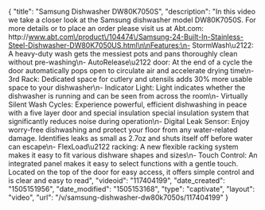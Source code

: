 {
    "title": "Samsung Dishwasher DW80K7050S",
    "description": "In this video we take a closer look at the Samsung dishwasher model DW80K7050S.  For more details or to place an order please visit us at Abt.com: http:\/\/www.abt.com\/product\/104474\/Samsung-24-Built-In-Stainless-Steel-Dishwasher-DW80K7050US.html\n\nFeatures:\n- StormWash\u2122: A heavy-duty wash gets the messiest pots and pans thoroughly clean without pre-washing\n- AutoRelease\u2122 door: At the end of a cycle the door automatically pops open to circulate air and accelerate drying time\n- 3rd Rack: Dedicated space for cutlery and utensils adds 30% more usable space to your dishwasher\n- Indicator Light: Light indicates whether the dishwasher is running and can be seen from across the room\n- Virtually Silent Wash Cycles: Experience powerful, efficient dishwashing in peace with a five layer door and special insulation special insulation system that significantly reduces noise during operation\n- Digital Leak Sensor: Enjoy worry-free dishwashing and protect your floor from any water-related damage. Identifies leaks as small as 2.7oz and shuts itself off before water can escape\n- FlexLoad\u2122 racking: A new flexible racking system makes it easy to fit various dishware shapes and sizes\n- Touch Control: An integrated panel makes it easy to select functions with a gentle touch. Located on the top of the door for easy access, it offers simple control and is clear and easy to read",
    "videoid": "117404199",
    "date_created": "1505151956",
    "date_modified": "1505153168",
    "type": "captivate",
    "layout": "video",
    "url": "\/v\/samsung-dishwasher-dw80k7050s\/117404199"
}